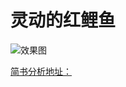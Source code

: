 # 灵动的红鲤鱼
  
  
![效果图](https://github.com/Jichensheng/Fish_2/blob/master/gif/fish.gif)  

[简书分析地址：](http://www.jianshu.com/p/54f78c38a0f0)  

